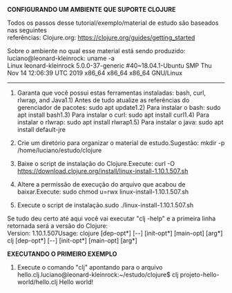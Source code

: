 <b>
CONFIGURANDO UM AMBIENTE QUE SUPORTE CLOJURE
</b>

Todos os passos desse tutorial/exemplo/material de estudo são baseados nas seguintes referências: Clojure.org: https://clojure.org/guides/getting_started

Sobre o ambiente no qual esse material está sendo produzido: <br/>
luciano@leonard-kleinrock: uname -a <br/>
Linux leonard-kleinrock 5.0.0-37-generic #40~18.04.1-Ubuntu SMP Thu Nov 14 12:06:39 UTC 2019 x86_64 x86_64 x86_64 GNU/Linux <br/>

--------------------------------------------------------------------------------------------
1) Garanta que você possui estas ferramentas instaladas: bash, curl, rlwrap, and Java1.1) Antes de tudo atualize as referências do gerenciador de pacotes: sudo apt update1.2) Para instalar o bash: sudo apt install bash1.3) Para instalar o curl: sudo apt install curl1.4) Para instalar o rlwrap: sudo apt install rlwrap1.5) Para instalar o java: sudo apt install default-jre

2) Crie um diretório para organizar o material de estudo.Sugestão: mkdir -p /home/luciano/estudo/clojure

3) Baixe o script de instalação do Clojure.Execute: curl -O https://download.clojure.org/install/linux-install-1.10.1.507.sh

4) Altere a permissão de execução do arquivo que acabou de baixar.Execute: sudo chmod u=rwx linux-install-1.10.1.507.sh

5) Execute o script de instalação.sudo ./linux-install-1.10.1.507.sh

Se tudo deu certo até aqui você vai executar "clj -help" e a primeira linha retornada será a versão do Clojure: <br/>
Version: 1.10.1.507Usage: clojure [dep-opt*] [--] [init-opt*] [main-opt] [arg*] clj [dep-opt*] [--] [init-opt*] [main-opt] [arg*]

<b>
EXECUTANDO O PRIMEIRO EXEMPLO
</b>

1) Execute o comando "clj" apontando para o arquivo hello.clj.luciano@leonard-kleinrock:~/estudo/clojure$ clj projeto-hello-world/hello.clj Hello world!
